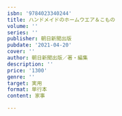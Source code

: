 ```yaml
---
isbn: '9784023340244'
title: ハンドメイドのホームウエア＆こもの
volume: ''
series: ''
publisher: 朝日新聞出版
pubdate: '2021-04-20'
cover: ''
author: 朝日新聞出版／著・編集
description: ''
price: '1300'
genre: ''
target: 実用
format: 単行本
content: 家事

---
```

